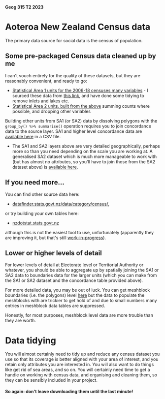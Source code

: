 **Geog 315 T2 2023**

# Aoteroa New Zealand Census data
The primary data source for social data is the census of population.

## Some pre-packaged Census data cleaned up by me
I can't vouch entirely for the quality of these datasets, but they are reasonably convenient, and ready to go:
+ [Statistical Area 1 units for the 2006-18 censuses many variables](datasets/sa1.gpkg.zip?raw=true) - I sourced these data from [this link](https://datafinder.stats.govt.nz/data/category/census/2018/sa1-dataset/sa1/), and have done some tidying to remove inlets and lakes etc.
+ [Statistical Area 2 units, built from the above](datasets/sa2.gpkg.zip?raw=true) summing counts where possible, and dropping other variables

Building other units from SA1 (or SA2) data by dissolving polygons with the `group_by() %>% summarise()` operation requires you to join concordance data to the source layer. SA1 and higher level concordance data are [available here](datasets/sa1_concordance.zip?raw=true) in a CSV file.

+ The SA1 and SA2 layers above are very detailed geographically, perhaps more so than you need depending on the scale you are working at. A generalised SA2 dataset which is much more manageable to work with (but has almost no attributes, so you'll have to join those from the SA2 dataset above) is [available here](datasets/sa2-generalised.gpkg?raw=true).

## If you need more...
You can find other source data here: 

+ [datafinder.stats.govt.nz/data/category/census/](https://datafinder.stats.govt.nz/data/category/census/), 

or try building your own tables here: 

+ [nzdotstat.stats.govt.nz](https://nzdotstat.stats.govt.nz/wbos/Index.aspx)

although this is not the easiest tool to use, unfortunately (apparently they are improving it, but that's still [work-in-progress](https://www.stats.govt.nz/tools/we-are-changing-our-data-tools/)).

## Lower or higher levels of detail
For lower levels of detail at Electorate level or Territorial Authority or whatever, you should be able to aggregate up by spatially joining the SA1 or SA2 data to boundaries data for the larger units (which you can make from the SA1 or SA2 dataset and the concordance table provided above).

For more detailed data, you may be out of luck. You can get meshblock boundaries (i.e. the polygons) level [here](https://datafinder.stats.govt.nz/layer/92197-meshblock-2018-generalised/) but the data to populate the meshblocks with are trickier to get hold of and due to small numbers many entries in meshblock data tables are suppressed.

Honestly, for most purposes, meshblock level data are more trouble than they are worth.

# Data tidying
You will almost certainly need to tidy up and reduce any census dataset you use so that its coverage is better aligned with your area of interest, and you retain only attributes you are interested in. You will also want to do things like get rid of sea areas, and so on. You will certainly need time to get a handle on working with census data, and organising and cleaning them, so they can be sensibly included in your project.

#### So again: **don't leave downloading them until the last minute!**
